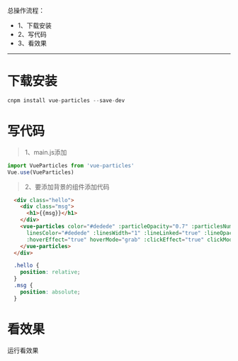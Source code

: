 总操作流程：
- 1、下载安装
- 2、写代码
- 3、看效果

***

# 下载安装

```js
cnpm install vue-particles --save-dev
```

# 写代码

> 1、main.js添加
```js
import VueParticles from 'vue-particles'
Vue.use(VueParticles)
```

>2、要添加背景的组件添加代码

```html
  <div class="hello">
    <div class="msg">
      <h1>{{msg}}</h1>
    </div>
    <vue-particles color="#dedede" :particleOpacity="0.7" :particlesNumber="80" shapeType="circle" :particleSize="4"
      linesColor="#dedede" :linesWidth="1" :lineLinked="true" :lineOpacity="0.4" :linesDistance="150" :moveSpeed="3"
      :hoverEffect="true" hoverMode="grab" :clickEffect="true" clickMode="push">
    </vue-particles>
  </div>
```

```css
  .hello {
    position: relative;
  }
  .msg {
    position: absolute;
  }
```

# 看效果

运行看效果
